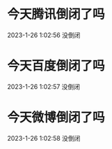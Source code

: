 # 今天腾讯倒闭了吗

2023-1-26 1:02:56 没倒闭

# 今天百度倒闭了吗

2023-1-26 1:02:57 没倒闭

# 今天微博倒闭了吗

2023-1-26 1:02:58 没倒闭

